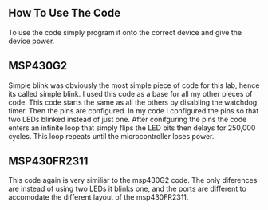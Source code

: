 ## How To Use The Code
To use the code simply program it onto the correct device and give the device power.

## MSP430G2
Simple blink was obviously the most simple piece of code for this lab, hence its called simple blink. I used this code as a base for all my other pieces of code. This code starts the same as all the others by disabling the watchdog timer. Then the pins are configured. In my code I configured the pins so that two LEDs blinked instead of just one. After conifguring the pins the code enters an infinite loop that simply flips the LED bits then delays for 250,000 cycles. This loop repeats until the microcontroller loses power.

## MSP430FR2311
This code again is very similiar to the msp430G2 code. The only diferences are instead of using two LEDs it blinks one, and the ports are different to accomodate the different layout of the msp430FR2311. 
